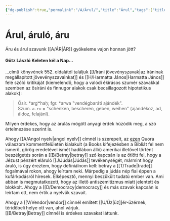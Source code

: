 ```yaml
---
{"dg-publish":true,"permalink":"/A/Árul/","title":"Árul","tags":["titleandheadingonedontmatch"],"created":"2024-04-20T11:28","updated":"2024-10-22T22:27"}
---
```



# Árul, áruló, áru

Áru és árul szavunk [[A/ÁR\|ÁR]] gyökeleme vajon honnan jött?  

#### Götz László Keleten kél a Nap...

...című könyvének 552. oldalától találjuk [[I/Iráni jövevényszavak\|az iráninak megállapított jövevényszavainkat]] és [[H/Harmatta János\|Harmatta János]] felé szóló kritikáját (kiemelendő, hogy a valódi ékírásos szumér szavakkal szemben az ősiráni és finnugor alakok csak becsillagozott hipotetikus alakok):  
> Ősir. \*argʷhaḥ; fgr. \*arwa "vendégbaráti ajándék".  
> Szum. `a-ru` = "schenken, bescheren, geben, weihen" (ajándékoz, ad, áldoz, felajánl).  

Milyen érdekes, hogy az árulás mögött anyagi érdek húzódik meg, a szó értelmezése szerint is.  

Ahogy [[A/Angol nyelv\|angol nyelv]] címnél is szerepelt, az [ezen](https://qr.ae/pG0tUE) Quora válaszom kommentfelületén kialakult (a Books kifejezésben a Bibliát fel nem ismerő, görög eredetével ismét hadilábon álló) amerikai illetővel történt beszélgetés során a [[B/Betray\|betray]] szó kapcsán is az ötlött fel, hogy a Jézust pénzért eláruló [[J/Júdás\|Júdás]] tevékenységét, mármint hogy áruló, is úgy éreztem, hogy definiálnom kell: betray a [[T/Trade\|trade]] fogalmával rokon, ahogy leírtam neki. Márpedig a júdás nép fiai éppen a kufárkodásról híresek. Elképesztő, mennyi beszűkült tudatú ember van. Ami abban is megmutatkozott, hogy az illető antiszemitizmus miatt jelentett és blokkolt. Ahogy a [[D/Democracy\|democracy]] és más szavak kapcsán is leírtam ott, nem értik a nyelvük szavait.  

Ahogy a [[V/Vendor\|vendor]] címnél említett [[U/Űz\|űz]]ér-üzérnek, téridőbeli helye ott van, ahol várjuk.  
[[B/Betray\|Betray]] címnél is érdekes szavakat láttunk.  